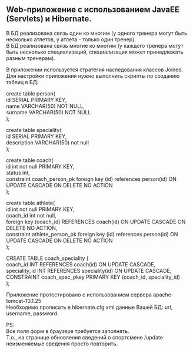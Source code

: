 ## Web-приложение с использованием JavaEE (Servlets) и Hibernate.  
  
В БД реализована связь один ко многим (у одного тренера могут быть несколько атлетов, у атлета - только один тренер).  
В БД реализована связь многие ко многим (у каждого тренера могут быть несколько специализаций, специализация может принадлежать разным тренерам).  
   
В приложении используется стратегия наследования классов Joined.  
Для настройки приложения нужно выполнить скрипты по созданию таблиц в БД:  
  
create table person(  
id SERIAL PRIMARY KEY,  
name VARCHAR(50) NOT NULL,  
surname VARCHAR(50) NOT NULL  
);  
 
create table speciality(  
id SERIAL PRIMARY KEY,  
description VARCHAR(50) not null  
);  
  
create table coach(  
id int not null PRIMARY KEY,  
status int,  
constraint coach_person_pk foreign key (id) references person(id) ON UPDATE CASCADE ON DELETE NO ACTION  
);  
  
create table athlete(  
id int not null PRIMARY KEY,  
coach_id int not null,  
foreign key (coach_id) REFERENCES coach(id) ON UPDATE CASCADE ON DELETE NO ACTION,  
constraint athlete_person_pk foreign key (id) references person(id) ON UPDATE CASCADE ON DELETE NO ACTION  
);  
  
CREATE TABLE coach_speciality (  
coach_id INT REFERENCES coach(id) ON UPDATE CASCADE,  
speciality_id INT REFERENCES speciality(id) ON UPDATE CASCADE,  
CONSTRAINT coach_spec_pkey PRIMARY KEY (coach_id, speciality_id)  
);  
  
Приложение протестировано с использованием сервера apache-tomcat-10.1.25  
Необходимо прописать в hibernate.cfg.xml данные Вашей БД: url, username, password.  
  
PS:   
Все поля форм в браузере требуется заполнять.   
Т.о., на странице обновления сведений о спортсмене /update неизменяемые сведения просто повторить.  

